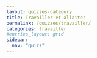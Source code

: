 ```yaml
---
layout: quizzes-category
title: Travailler et allaiter
permalink: /quizzes/travailler/
categories: travailler
#entries_layout: grid
sidebar:
  nav: "quizz"
---
```


